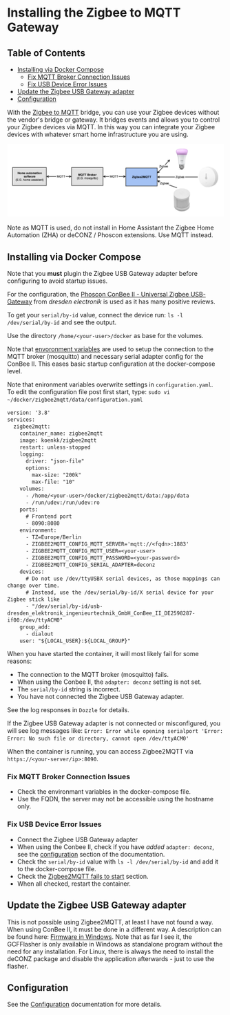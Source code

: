 # Installing the Zigbee to MQTT Gateway

## Table of Contents

   * [Installing via Docker Compose](#installing-via-docker-compose)
      * [Fix MQTT Broker Connection Issues](#fix-mqtt-broker-connection-issues)
      * [Fix USB Device Error Issues](#fix-usb-device-error-issues)
   * [Update the Zigbee USB Gateway adapter](#update-the-zigbee-usb-gateway-adapter)
   * [Configuration](#configuration)

<!-- Created by https://github.com/ekalinin/github-markdown-toc -->

With the [Zigbee to MQTT](https://www.zigbee2mqtt.io) bridge, you can use your Zigbee devices without the vendor's bridge or gateway. It bridges events and allows you to control your Zigbee devices via MQTT. In this way you can integrate your Zigbee devices with whatever smart home infrastructure you are using.

<p align="center">
<img src="../images/zigbee_mqtt_architecture.png" width="700" title=" Zigbee2MQTT">
</p>

Note as MQTT is used, do not install in Home Assistant the Zigbee Home Automation (ZHA) or deCONZ / Phoscon extensions. Use MQTT instead.

## Installing via Docker Compose

Note that you **must** plugin the Zigbee USB Gateway adapter before configuring to avoid startup issues.

For the configuration, the [Phoscon ConBee II - Universal Zigbee USB-Gateway](https://www.amazon.de/ConBee-das-universelle-Zigbee-USB-Gateway/dp/B07PZ7ZHG5/ref=sr_1_2?__mk_de_DE=ÅMÅŽÕÑ&crid=1WSYKN1A08TY1&keywords=Phoscon+ConBee+II+-+das+universelle+Zigbee+USB-Gateway&qid=1658563005&s=ce-de&sprefix=phoscon+conbee+ii+-+das+universelle+zigbee+usb-gateway%2Celectronics%2C188&sr=1-2) from _dresden electronik_ is used as it has many positive reviews.  

To get your `serial/by-id` value, connect the device run: `ls -l /dev/serial/by-id` and see the output.

Use the directory `/home/<your-user>/docker` as base for the volumes.

Note that [envoronment variables](https://www.zigbee2mqtt.io/guide/configuration/#environment-variables) are used to setup the connection to the MQTT broker (mosquitto) and necessary serial adapter config for the ConBee II. This eases basic startup configuration at the docker-compose level.

Note that enironment variables overwrite settings in `configuration.yaml`.\
To edit the configuration file post first start, type: 
`sudo vi ~/docker/zigbee2mqtt/data/configuration.yaml`


```
version: '3.8'
services:
  zigbee2mqtt:
    container_name: zigbee2mqtt
    image: koenkk/zigbee2mqtt
    restart: unless-stopped
    logging:
      driver: "json-file"
      options:
        max-size: "200k"
        max-file: "10"
    volumes:
      - /home/<your-user>/docker/zigbee2mqtt/data:/app/data
      - /run/udev:/run/udev:ro
    ports:
      # Frontend port
      - 8090:8080
    environment:
      - TZ=Europe/Berlin
      - ZIGBEE2MQTT_CONFIG_MQTT_SERVER='mqtt://<fqdn>:1883'
      - ZIGBEE2MQTT_CONFIG_MQTT_USER=<your-user>
      - ZIGBEE2MQTT_CONFIG_MQTT_PASSWORD=<your-password>
      - ZIGBEE2MQTT_CONFIG_SERIAL_ADAPTER=deconz
    devices:
      # Do not use /dev/ttyUSBX serial devices, as those mappings can change over time.
      # Instead, use the /dev/serial/by-id/X serial device for your Zigbee stick like
      - "/dev/serial/by-id/usb-dresden_elektronik_ingenieurtechnik_GmbH_ConBee_II_DE2598287-if00:/dev/ttyACM0"
    group_add:
      - dialout
    user: "${LOCAL_USER}:${LOCAL_GROUP}"
```

When you have started the container, it will most likely fail for some reasons:

- The connection to the MQTT broker (mosquitto) fails.
- When using the Conbee II, the `adapter: deconz` setting is not set.
- The `serial/by-id` string is incorrect. 
- You have not connected the Zigbee USB Gateway adapter.

See the log responses in `Dozzle` for details.

If the Zigbee USB Gateway adapter is not connected or misconfigured, you will see log messages like: `Error: Error while opening serialport 'Error: Error: No such file or directory, cannot open /dev/ttyACM0'` 

When the container is running, you can access Zigbee2MQTT via `https://<your-server/ip>:8090`.

### Fix MQTT Broker Connection Issues

- Check the environmant variables in the docker-compose file.
- Use the FQDN, the server may not be accessible using the hostname only.

### Fix USB Device Error Issues

- Connect the Zigbee USB Gateway adapter
- When using the Conbee II, check if you have _added_ `adapter: deconz`, see the [configuration](https://www.zigbee2mqtt.io/guide/adapters/#other) section of the documentation.
- Check the `serial/by-id` value with `ls -l /dev/serial/by-id` and add it to the docker-compose file.
- Check the [Zigbee2MQTT fails to start](https://www.zigbee2mqtt.io/guide/installation/20_zigbee2mqtt-fails-to-start.html#zigbee2mqtt-fails-to-start) section.
- When all checked, restart the container.

## Update the Zigbee USB Gateway adapter

This is not possible using Zigbee2MQTT, at least I have not found a way. When using  ConBee II, it must be done in a different way. A description can be found here: [Firmware in Windows](https://github.com/dresden-elektronik/deconz-rest-plugin/wiki/Update-deCONZ-manually#update-in-windows). Note that as far I see it, the GCFFlasher is only available in Windows as standalone program without the need for any installation. For Linux, there is always the need to install the deCONZ package and disable the application afterwards - just to use the flasher.

## Configuration

See the [Configuration](https://www.zigbee2mqtt.io/guide/configuration/#configuration) documentation for more details.
